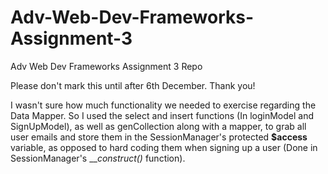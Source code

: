# Adv-Web-Dev-Frameworks-Assignment-3
Adv Web Dev Frameworks Assignment 3 Repo

Please don't mark this until after 6th December.
Thank you!

I wasn't sure how much functionality we needed to exercise regarding the Data Mapper.
So I used the select and insert functions (In loginModel and SignUpModel), as well as genCollection along with a mapper, to grab all user emails
and store them in the SessionManager's protected <b>$access</b> variable, as opposed to hard coding them when signing up a user 
(Done in SessionManager's \_\__construct()_ function).

